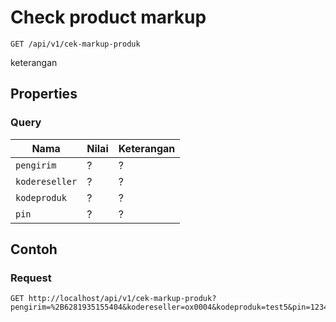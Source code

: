 # Check product markup
```http
GET /api/v1/cek-markup-produk
```
keterangan
## Properties
### Query
Nama  | Nilai | Keterangan
--- | --- | ---
<code>pengirim</code> | ? | ?
<code>kodereseller</code> | ? | ?
<code>kodeproduk</code> | ? | ?
<code>pin</code> | ? | ?

## Contoh

### Request
```http
GET http://localhost/api/v1/cek-markup-produk?pengirim=%2B6281935155404&kodereseller=ox0004&kodeproduk=test5&pin=1234
```
